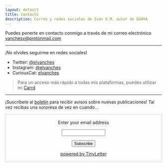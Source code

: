 ```yaml
---
layout: default
title: Contacto
description: Correo y redes sociales de Iván O.M. autor de EGHYA
---
```


Puedes ponerte en contacto conmigo a través de mi correo electrónico <vanchesv@protonmail.com>

***

¡No olvides seguirme en redes sociales!

- Twitter: [@elvanches](https://twitter.com/elvanches)
- Instagram: [@elvanches](https://www.instagram.com/elvanches/)
- CuriousCat: [elvanches](https://curiouscat.qa/elvanches)

> Para un acceso más rápido a todas mis plataformas, puedes utilizar mi [Carrd](https://elvanches.carrd.co)

***

¡Suscríbete al [boletín](https://tinyletter.com/elvanches) para recibir avisos sobre nuevas publicaciones! Tal vez recibas una sorpresa de vez en cuando...

<form style="border:1px solid #ccc;padding:3px;text-align:center;" action="https://tinyletter.com/elvanches" method="post" target="popupwindow" onsubmit="window.open('https://tinyletter.com/elvanches', 'popupwindow', 'scrollbars=yes,width=800,height=600');return true"><p><label for="tlemail">Enter your email address</label></p><p><input type="text" style="width:140px" name="email" id="tlemail" /></p><input type="hidden" value="1" name="embed"/><input type="submit" value="Subscribe" /><p><a href="https://tinyletter.com" target="_blank">powered by TinyLetter</a></p></form>